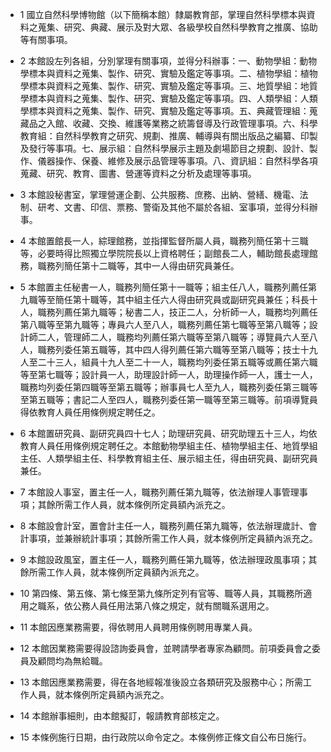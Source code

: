 * 1 國立自然科學博物館（以下簡稱本館）隸屬教育部，掌理自然科學標本與資料之蒐集、研究、典藏、展示及對大眾、各級學校自然科學教育之推廣、協助等有關事項。

* 2 本館設左列各組，分別掌理有關事項，並得分科辦事：一、動物學組：動物學標本與資料之蒐集、製作、研究、實驗及鑑定等事項。二、植物學組：植物學標本與資料之蒐集、製作、研究、實驗及鑑定等事項。三、地質學組：地質學標本與資料之蒐集、製作、研究、實驗及鑑定等事項。四、人類學組：人類學標本與資料之蒐集、製作、研究、實驗及鑑定等事項。五、典藏管理組：蒐藏品之入館、收藏、交換、維護等業務之統籌督導及行政管理事項。六、科學教育組：自然科學教育之研究、規劃、推廣、輔導與有關出版品之編纂、印製及發行等事項。七、展示組：自然科學展示主題及劇場節目之規劃、設計、製作、儀器操作、保養、維修及展示品管理等事項。八、資訊組：自然科學各項蒐藏、研究、教育、圖書、營運等資料之分析及處理等事項。

* 3 本館設秘書室，掌理營運企劃、公共服務、庶務、出納、營繕、機電、法制、研考、文書、印信、票務、警衛及其他不屬於各組、室事項，並得分科辦事。

* 4 本館置館長一人，綜理館務，並指揮監督所屬人員，職務列簡任第十三職等，必要時得比照獨立學院院長以上資格聘任；副館長二人，輔助館長處理館務，職務列簡任第十二職等，其中一人得由研究員兼任。

* 5 本館置主任秘書一人，職務列簡任第十一職等；組主任八人，職務列薦任第九職等至簡任第十職等，其中組主任六人得由研究員或副研究員兼任；科長十人，職務列薦任第九職等；秘書二人，技正二人，分析師一人，職務均列薦任第八職等至第九職等；專員六人至八人，職務列薦任第七職等至第八職等；設計師二人，管理師二人，職務均列薦任第六職等至第八職等；導覽員六人至八人，職務列委任第五職等，其中四人得列薦任第六職等至第八職等；技士十九人至二十三人，組員十九人至二十一人，職務均列委任第五職等或薦任第六職等至第七職等；設計員一人，助理設計師一人，助理操作師一人，護士一人，職務均列委任第四職等至第五職等；辦事員七人至九人，職務列委任第三職等至第五職等；書記二人至四人，職務列委任第一職等至第三職等。前項導覽員得依教育人員任用條例規定聘任之。

* 6 本館置研究員、副研究員四十七人；助理研究員、研究助理五十三人，均依教育人員任用條例規定聘任之。本館動物學組主任、植物學組主任、地質學組主任、人類學組主任、科學教育組主任、展示組主任，得由研究員、副研究員兼任。

* 7 本館設人事室，置主任一人，職務列薦任第九職等，依法辦理人事管理事項；其餘所需工作人員，就本條例所定員額內派充之。

* 8 本館設會計室，置會計主任一人，職務列薦任第九職等，依法辦理歲計、會計事項，並兼辦統計事項；其餘所需工作人員，就本條例所定員額內派充之。

* 9 本館設政風室，置主任一人，職務列薦任第九職等，依法辦理政風事項；其餘所需工作人員，就本條例所定員額內派充之。

* 10 第四條、第五條、第七條至第九條所定列有官等、職等人員，其職務所適用之職系，依公務人員任用法第八條之規定，就有關職系選用之。

* 11 本館因應業務需要，得依聘用人員聘用條例聘用專業人員。

* 12 本館因業務需要得設諮詢委員會，並聘請學者專家為顧問。前項委員會之委員及顧問均為無給職。

* 13 本館因應業務需要，得在各地經報准後設立各類研究及服務中心；所需工作人員，就本條例所定員額內派充之。

* 14 本館辦事細則，由本館擬訂，報請教育部核定之。

* 15 本條例施行日期，由行政院以命令定之。本條例修正條文自公布日施行。

